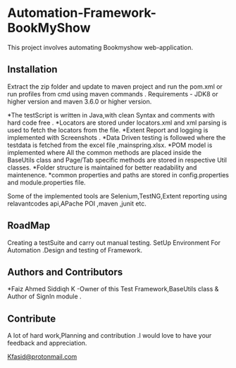 # Automation-Framework-BookMyShow
This project involves automating  Bookmyshow web-application.

## Installation

Extract the zip folder and update to maven project and run the pom.xml or run profiles from cmd using maven commands . Requirements - JDK8 or higher version and maven 3.6.0 or higher version.



*The testScript is written in Java,with clean Syntax and comments with hard code free . *Locators are stored under locators.xml and xml parsing is used to fetch the locators from the file. *Extent Report and logging is implemented with Screenshots . *Data Driven testing is followed where the testdata is fetched from the excel file ,mainspring.xlsx. *POM model is implemented where All the common methods are placed inside the BaseUtils class and Page/Tab specific methods are stored in respective Util classes. *Folder structure is maintained for better readability and maintenence. *common properties and paths are stored in config.properties and module.properties file.

Some of the implemented tools are Selenium,TestNG,Extent reporting using relavantcodes api,APache POI ,maven ,junit etc.

## RoadMap

Creating a testSuite and carry out manual testing. SetUp Environment For Automation .Design and testing of Framework.

## Authors and Contributors

*Faiz Ahmed Siddiqh K -Owner of this Test Framework,BaseUtils class & Author of SignIn module . 

## Contribute

A lot of hard work,Planning and contribution .I would love to have your feedback and appreciation.


Kfasid@protonmail.com


